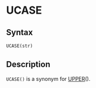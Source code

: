 # UCASE

## Syntax

```sql
UCASE(str)
```

## Description

`UCASE()` is a synonym for [UPPER](/built-in-functions/string-functions/upper)().